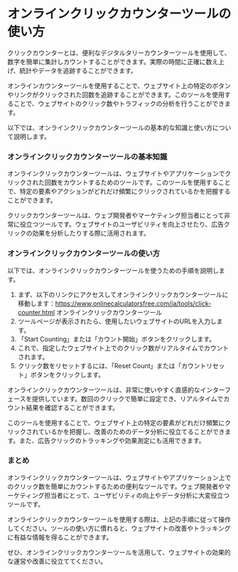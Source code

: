 オンラインクリックカウンターツールの使い方
=====================

クリックカウンターとは、便利なデジタルタリーカウンターツールを使用して、数字を簡単に集計しカウントすることができます。実際の時間に正確に数え上げ、統計やデータを追跡することができます。

オンラインカウンターツールを使用することで、ウェブサイト上の特定のボタンやリンクがクリックされた回数を追跡することができます。このツールを使用することで、ウェブサイトのクリック数やトラフィックの分析を行うことができます。

以下では、オンラインクリックカウンターツールの基本的な知識と使い方について説明します。

### オンラインクリックカウンターツールの基本知識

オンラインクリックカウンターツールは、ウェブサイトやアプリケーションでクリックされた回数をカウントするためのツールです。このツールを使用することで、特定の要素やアクションがどれだけ頻繁にクリックされているかを把握することができます。

クリックカウンターツールは、ウェブ開発者やマーケティング担当者にとって非常に役立つツールです。ウェブサイトのユーザビリティを向上させたり、広告クリックの効果を分析したりする際に活用されます。

### オンラインクリックカウンターツールの使い方

以下では、オンラインクリックカウンターツールを使うための手順を説明します。

1. まず、以下のリンクにアクセスしてオンラインクリックカウンターツールに移動します：https://www.onlinecalculatorsfree.com/ja/tools/click-counter.html オンラインクリックカウンターツール
2. ツールページが表示されたら、使用したいウェブサイトのURLを入力します。
3. 「Start Counting」または「カウント開始」ボタンをクリックします。
4. これで、指定したウェブサイト上でのクリック数がリアルタイムでカウントされます。
5. クリック数をリセットするには、「Reset Count」または「カウントリセット」ボタンをクリックします。

オンラインクリックカウンターツールは、非常に使いやすく直感的なインターフェースを提供しています。数回のクリックで簡単に設定でき、リアルタイムでカウント結果を確認することができます。

このツールを使用することで、ウェブサイト上の特定の要素がどれだけ頻繁にクリックされているかを把握し、改善のためのデータ分析に役立てることができます。また、広告クリックのトラッキングや効果測定にも活用できます。

### まとめ

オンラインクリックカウンターツールは、ウェブサイトやアプリケーション上でのクリック数を簡単にカウントするための便利なツールです。ウェブ開発者やマーケティング担当者にとって、ユーザビリティの向上やデータ分析に大変役立つツールです。

オンラインクリックカウンターツールを使用する際は、上記の手順に従って操作してください。ツールの使い方に慣れると、ウェブサイトの改善やトラッキングに有益な情報を得ることができます。

ぜひ、オンラインクリックカウンターツールを活用して、ウェブサイトの効果的な運営や改善に役立ててください。